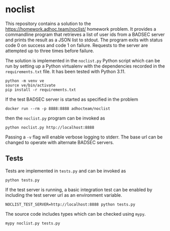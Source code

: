 # noclist
This repository contains a solution to the
https://homework.adhoc.team/noclist/ homework problem. It provides a
commandline program that retrieves a list of user ids from a BADSEC
server and prints the result as a JSON list to stdout. The program
exits with status code 0 on success and code 1 on failure. Requests to
the server are attempted up to three times before failure.

The solution is implemented in the `noclist.py` Python script which
can be run by setting up a Python virtualenv with the dependencies
recorded in the `requirements.txt` file. It has been tested with
Python 3.11.

```
python -m venv ve
source ve/bin/activate
pip install -r requirements.txt
```

If the test BADSEC server is started as specified in the problem

```
docker run --rm -p 8888:8888 adhocteam/noclist
```

then the `noclist.py` program can be invoked as 

```
python noclist.py http://localhost:8888
```

Passing a `-v` flag will enable verbose logging to stderr. The base
url can be changed to operate with alternate BADSEC servers.

## Tests
Tests are implemented in `tests.py` and can be invoked as

```
python tests.py
```

If the test server is running, a basic integration test can be enabled
by including the test server url as an environment variable.

```
NOCLIST_TEST_SERVER=http://localhost:8888 python tests.py 
```

The source code includes types which can be checked using `mypy`.

```
mypy noclist.py tests.py
```
